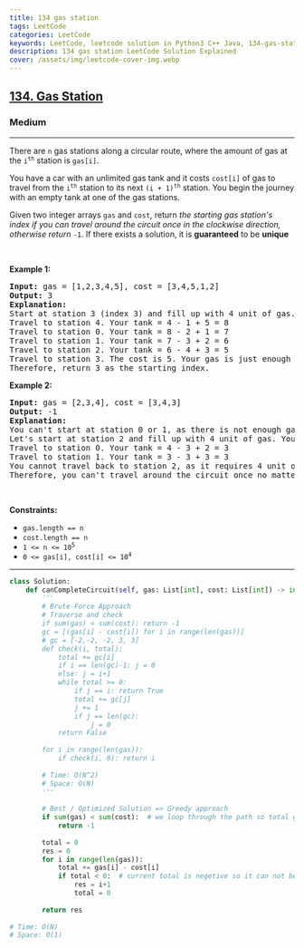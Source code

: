 ```yaml
---
title: 134 gas station
tags: LeetCode
categories: LeetCode
keywords: LeetCode, leetcode solution in Python3 C++ Java, 134-gas-station solution
description: 134 gas station LeetCode Solution Explained
cover: /assets/img/leetcode-cover-img.webp
---
```





<h2><a href="https://leetcode.com/problems/gas-station/">134. Gas Station</a></h2><h3>Medium</h3><hr><div><p>There are <code>n</code> gas stations along a circular route, where the amount of gas at the <code>i<sup>th</sup></code> station is <code>gas[i]</code>.</p>

<p>You have a car with an unlimited gas tank and it costs <code>cost[i]</code> of gas to travel from the <code>i<sup>th</sup></code> station to its next <code>(i + 1)<sup>th</sup></code> station. You begin the journey with an empty tank at one of the gas stations.</p>

<p>Given two integer arrays <code>gas</code> and <code>cost</code>, return <em>the starting gas station's index if you can travel around the circuit once in the clockwise direction, otherwise return</em> <code>-1</code>. If there exists a solution, it is <strong>guaranteed</strong> to be <strong>unique</strong></p>

<p>&nbsp;</p>
<p><strong>Example 1:</strong></p>

<pre><strong>Input:</strong> gas = [1,2,3,4,5], cost = [3,4,5,1,2]
<strong>Output:</strong> 3
<strong>Explanation:</strong>
Start at station 3 (index 3) and fill up with 4 unit of gas. Your tank = 0 + 4 = 4
Travel to station 4. Your tank = 4 - 1 + 5 = 8
Travel to station 0. Your tank = 8 - 2 + 1 = 7
Travel to station 1. Your tank = 7 - 3 + 2 = 6
Travel to station 2. Your tank = 6 - 4 + 3 = 5
Travel to station 3. The cost is 5. Your gas is just enough to travel back to station 3.
Therefore, return 3 as the starting index.
</pre>

<p><strong>Example 2:</strong></p>

<pre><strong>Input:</strong> gas = [2,3,4], cost = [3,4,3]
<strong>Output:</strong> -1
<strong>Explanation:</strong>
You can't start at station 0 or 1, as there is not enough gas to travel to the next station.
Let's start at station 2 and fill up with 4 unit of gas. Your tank = 0 + 4 = 4
Travel to station 0. Your tank = 4 - 3 + 2 = 3
Travel to station 1. Your tank = 3 - 3 + 3 = 3
You cannot travel back to station 2, as it requires 4 unit of gas but you only have 3.
Therefore, you can't travel around the circuit once no matter where you start.
</pre>

<p>&nbsp;</p>
<p><strong>Constraints:</strong></p>

<ul>
	<li><code>gas.length == n</code></li>
	<li><code>cost.length == n</code></li>
	<li><code>1 &lt;= n &lt;= 10<sup>5</sup></code></li>
	<li><code>0 &lt;= gas[i], cost[i] &lt;= 10<sup>4</sup></code></li>
</ul>
</div>

---




```python
class Solution:
    def canCompleteCircuit(self, gas: List[int], cost: List[int]) -> int:
        '''
        # Brute-Force Approach
        # Traverse and check
        if sum(gas) < sum(cost): return -1  
        gc = [(gas[i] - cost[i]) for i in range(len(gas))]
        # gc = [-2,-2, -2, 3, 3]
        def check(i, total):
            total += gc[i]
            if i == len(gc)-1: j = 0
            else: j = i+1
            while total >= 0:
                if j == i: return True
                total += gc[j]
                j += 1
                if j == len(gc):
                    j = 0
            return False
        
        for i in range(len(gas)):
            if check(i, 0): return i
        
        # Time: O(N^2)
        # Space: O(N)
        '''
        
        # Best / Optimized Solution => Greedy approach
        if sum(gas) < sum(cost):  # we loop through the path so total gas > total path cost
            return -1
        
        total = 0
        res = 0
        for i in range(len(gas)):
            total += gas[i] - cost[i]
            if total < 0:  # current total is negetive so it can not be the starting. Hope the next index is the starting path. 
                res = i+1
                total = 0
        
        return res
    
# Time: O(N)
# Space: O(1)
```
